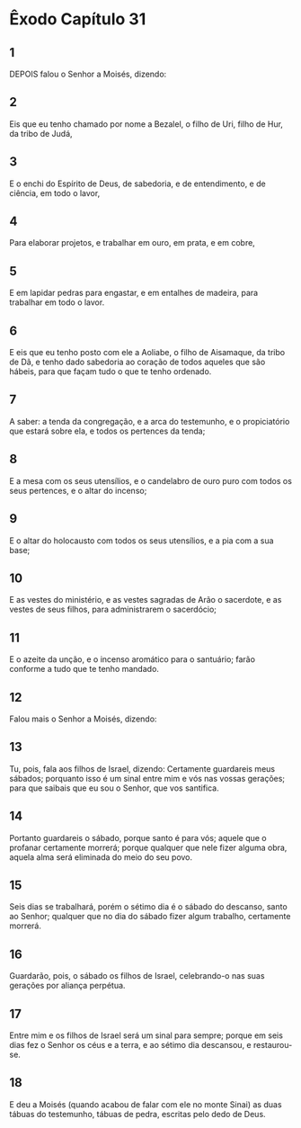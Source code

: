 # Êxodo Capítulo 31

## 1
DEPOIS falou o Senhor a Moisés, dizendo:

## 2
Eis que eu tenho chamado por nome a Bezalel, o filho de Uri, filho de Hur, da tribo de Judá,

## 3
E o enchi do Espírito de Deus, de sabedoria, e de entendimento, e de ciência, em todo o lavor,

## 4
Para elaborar projetos, e trabalhar em ouro, em prata, e em cobre,

## 5
E em lapidar pedras para engastar, e em entalhes de madeira, para trabalhar em todo o lavor.

## 6
E eis que eu tenho posto com ele a Aoliabe, o filho de Aisamaque, da tribo de Dã, e tenho dado sabedoria ao coração de todos aqueles que são hábeis, para que façam tudo o que te tenho ordenado.

## 7
A saber: a tenda da congregação, e a arca do testemunho, e o propiciatório que estará sobre ela, e todos os pertences da tenda;

## 8
E a mesa com os seus utensílios, e o candelabro de ouro puro com todos os seus pertences, e o altar do incenso;

## 9
E o altar do holocausto com todos os seus utensílios, e a pia com a sua base;

## 10
E as vestes do ministério, e as vestes sagradas de Arão o sacerdote, e as vestes de seus filhos, para administrarem o sacerdócio;

## 11
E o azeite da unção, e o incenso aromático para o santuário; farão conforme a tudo que te tenho mandado.

## 12
Falou mais o Senhor a Moisés, dizendo:

## 13
Tu, pois, fala aos filhos de Israel, dizendo: Certamente guardareis meus sábados; porquanto isso é um sinal entre mim e vós nas vossas gerações; para que saibais que eu sou o Senhor, que vos santifica.

## 14
Portanto guardareis o sábado, porque santo é para vós; aquele que o profanar certamente morrerá; porque qualquer que nele fizer alguma obra, aquela alma será eliminada do meio do seu povo.

## 15
Seis dias se trabalhará, porém o sétimo dia é o sábado do descanso, santo ao Senhor; qualquer que no dia do sábado fizer algum trabalho, certamente morrerá.

## 16
Guardarão, pois, o sábado os filhos de Israel, celebrando-o nas suas gerações por aliança perpétua.

## 17
Entre mim e os filhos de Israel será um sinal para sempre; porque em seis dias fez o Senhor os céus e a terra, e ao sétimo dia descansou, e restaurou-se.

## 18
E deu a Moisés (quando acabou de falar com ele no monte Sinai) as duas tábuas do testemunho, tábuas de pedra, escritas pelo dedo de Deus.

